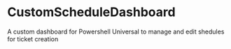 # CustomScheduleDashboard
A custom dashboard for Powershell Universal to manage and edit shedules for ticket creation
